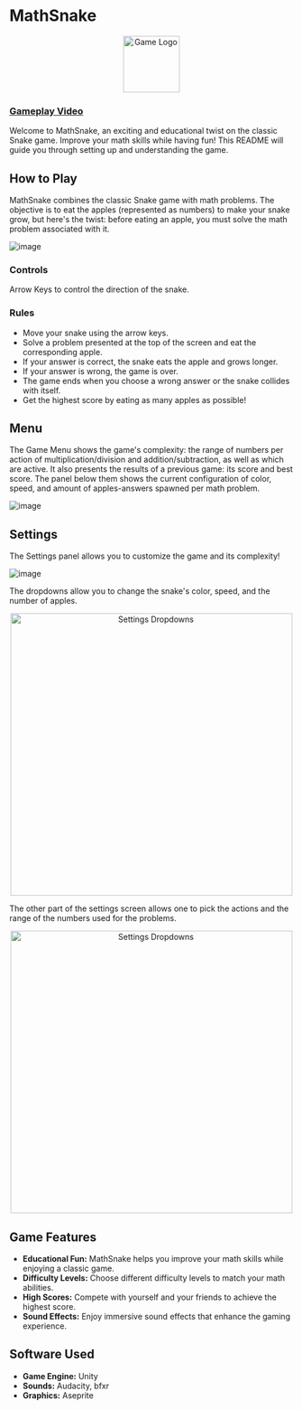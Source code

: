 # MathSnake
<p align="center">
  <img src="https://github.com/violetverve/MathSnake/assets/92580927/f5646aba-da5b-409a-9852-ab0380648825" width="100" alt="Game Logo">
</p>

### [Gameplay Video](https://drive.google.com/file/d/1dlTyXcAaAX2ym30rxThN337Rd-DAr2ef/view?usp=sharing)

Welcome to MathSnake, an exciting and educational twist on the classic Snake game. Improve your math skills while having fun! This README will guide you through setting up and understanding the game.

## How to Play
MathSnake combines the classic Snake game with math problems. The objective is to eat the apples (represented as numbers) to make your snake grow, but here's the twist: before eating an apple, you must solve the math problem associated with it.

![image](https://github.com/violetverve/MathSnake/assets/92580927/9b8e098b-04c9-4cff-b05f-4bfb8a5647ce)


### Controls
Arrow Keys to control the direction of the snake.

### Rules
- Move your snake using the arrow keys.
- Solve a problem presented at the top of the screen and eat the corresponding apple.
- If your answer is correct, the snake eats the apple and grows longer.
- If your answer is wrong, the game is over.
- The game ends when you choose a wrong answer or the snake collides with itself.
- Get the highest score by eating as many apples as possible!
  
## Menu
The Game Menu shows the game's complexity: the range of numbers per action of multiplication/division and addition/subtraction, as well as which are active. It also presents the results of a previous game: its score and best score. The panel below them shows the current configuration of color, speed, and amount of apples-answers spawned per math problem.

![image](https://github.com/violetverve/MathSnake/assets/92580927/127d515e-e482-4b0c-b04a-eac8c1734b6f)

## Settings
The Settings panel allows you to customize the game and its complexity!

![image](https://github.com/violetverve/MathSnake/assets/92580927/f32393fa-610b-4aea-9477-bc10d7e7b100)

The dropdowns allow you to change the snake's color, speed, and the number of apples.

<p align="center">
<img src="https://github.com/violetverve/MathSnake/assets/92580927/4ce4f62e-2920-4774-8905-4c4043ff49ac" width="500" alt="Settings Dropdowns">
</p>

The other part of the settings screen allows one to pick the actions and the range of the numbers used for the problems.

<p align="center">
<img src="https://github.com/violetverve/MathSnake/assets/92580927/ce76f2fd-d279-4a0a-a0e5-9fa003d37515" width="500" alt="Settings Dropdowns">
</p>

## Game Features
- **Educational Fun:** MathSnake helps you improve your math skills while enjoying a classic game.
- **Difficulty Levels:** Choose different difficulty levels to match your math abilities.
- **High Scores:** Compete with yourself and your friends to achieve the highest score.
- **Sound Effects:** Enjoy immersive sound effects that enhance the gaming experience.

## Software Used
- **Game Engine:** Unity
- **Sounds:** Audacity, bfxr
- **Graphics:** Aseprite
